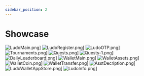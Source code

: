 ```yaml
---
sidebar_position: 2
---
```


# Showcase

![LudoMain.png](/img/LudoMain.png)] ![LudoRegister.png](/img/LudoRegister.png)] ![LudoOTP.png](/img/LudoOTP.png)]
![Tournaments.png](/img/Tournaments.png)] ![Quests.png](/img/Quests.png)] ![Quests-1.png](/img/Quests-1.png)]
![DailyLeaderboard.png](/img/DailyLeaderboard.png)] ![WalletMain.png](/img/WalletMain.png)] ![WalletAssets.png](/img/WalletAssets.png)]
![WalletCoin.png](/img/WalletCoin.png)] ![WalletTransfer.png](/img/WalletTransfer.png)] ![AsstDecription.png](/img/AsstDecription.png)]
![LudoWalletAppStore.png](/img/LudoWalletAppStore.png)] ![LudoInfo.png](/img/LudoInfo.png)]
